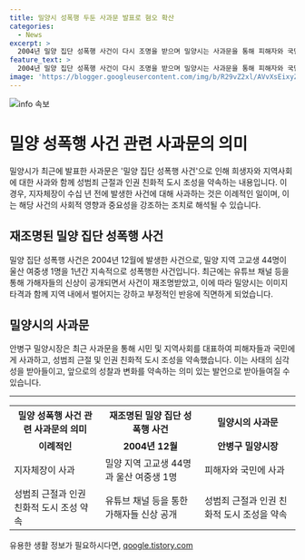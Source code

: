 ```yaml
---
title: 밀양시 성폭행 두둔 사과문 발표로 혐오 확산
categories:
  - News
excerpt: >
  2004년 밀양 집단 성폭행 사건이 다시 조명을 받으며 밀양시는 사과문을 통해 피해자와 국민에게 사과하고, 성범죄 근절과 인권 친화적 도시를 만들기로 약속했다. 이는 밀양시장의 이례적인 행동으로, 시의 이미지 타격과 혐오정서 확산 등으로 특단의 대책이 필요하다는 인식이다. 1년간 지속된 밀양 지역 고교생 44명에 대한 성폭행 사건은 이번에 가해자들의 신상이 공개되면서 재조명을 받게 되었다. 이로 인해 밀양시는 다양한 항의에 직면하고 있다.
feature_text: >
  2004년 밀양 집단 성폭행 사건이 다시 조명을 받으며 밀양시는 사과문을 통해 피해자와 국민에게 사과하고, 성범죄 근절과 인권 친화적 도시를 만들기로 약속했다. 이는 밀양시장의 이례적인 행동으로, 시의 이미지 타격과 혐오정서 확산 등으로 특단의 대책이 필요하다는 인식이다. 1년간 지속된 밀양 지역 고교생 44명에 대한 성폭행 사건은 이번에 가해자들의 신상이 공개되면서 재조명을 받게 되었다. 이로 인해 밀양시는 다양한 항의에 직면하고 있다.
image: 'https://blogger.googleusercontent.com/img/b/R29vZ2xl/AVvXsEixyZcFfHzMRdzZMjFBmAUKJYCLCGyLL1o632UiGVXcaFdKo_bkvkuCioo0uUKlGfBVcT3P84aROyZIXSBEx3Aw5nCQ3pTgDom1WDC4m8eifvWiAmWEEVb4x6G_l8C0QH225ldMjyaFvpxGEBGNO37VmDTDMHGhJPq73UglMfDca1-0aw/s1600/blogspot.png'
---
```


<p><img src="https://blogger.googleusercontent.com/img/b/R29vZ2xl/AVvXsEixyZcFfHzMRdzZMjFBmAUKJYCLCGyLL1o632UiGVXcaFdKo_bkvkuCioo0uUKlGfBVcT3P84aROyZIXSBEx3Aw5nCQ3pTgDom1WDC4m8eifvWiAmWEEVb4x6G_l8C0QH225ldMjyaFvpxGEBGNO37VmDTDMHGhJPq73UglMfDca1-0aw/s1600/blogspot.png" alt="info 속보" /></p>

<h1>밀양 성폭행 사건 관련 사과문의 의미</h1>

<p data-ke-size="size16">밀양시가 최근에 발표한 사과문은 '밀양 집단 성폭행 사건'으로 인해 희생자와 지역사회에 대한 사과와 함께 성범죄 근절과 인권 친화적 도시 조성을 약속하는 내용입니다. 이 경우, 지자체장이 수십 년 전에 발생한 사건에 대해 사과하는 것은 이례적인 일이며, 이는 해당 사건의 사회적 영향과 중요성을 강조하는 조치로 해석될 수 있습니다. </p>

<h2 data-ke-size="size26">재조명된 밀양 집단 성폭행 사건</h2>

<p data-ke-size="size16">밀양 집단 성폭행 사건은 2004년 12월에 발생한 사건으로, 밀양 지역 고교생 44명이 울산 여중생 1명을 1년간 지속적으로 성폭행한 사건입니다. 최근에는 유튜브 채널 등을 통해 가해자들의 신상이 공개되면서 사건이 재조명받았고, 이에 따라 밀양시는 이미지 타격과 함께 지역 내에서 벌어지는 강하고 부정적인 반응에 직면하게 되었습니다.</p>

<h2 data-ke-size="size26">밀양시의 사과문</h2>

<p data-ke-size="size16">안병구 밀양시장은 최근 사과문을 통해 시민 및 지역사회를 대표하여 피해자들과 국민에게 사과하고, 성범죄 근절 및 인권 친화적 도시 조성을 약속했습니다. 이는 사태의 심각성을 받아들이고, 앞으로의 성찰과 변화를 약속하는 의미 있는 발언으로 받아들여질 수 있습니다.</p>

<hr>

<table>
  <tr>
    <th>밀양 성폭행 사건 관련 사과문의 의미</th>
    <th>재조명된 밀양 집단 성폭행 사건</th>
    <th>밀양시의 사과문</th>
  </tr>
  <tr>
    <td style="text-align: center; height: 17px;"><b>이례적인</b></td>
    <td style="text-align: center; height: 17px;"><b>2004년 12월</b></td>
    <td style="text-align: center; height: 17px;"><b>안병구 밀양시장</b></td>
  </tr>
  <tr>
    <td>지자체장이 사과</td>
    <td>밀양 지역 고교생 44명과 울산 여중생 1명</td>
    <td>피해자와 국민에 사과</td>
  </tr>
  <tr>
    <td>성범죄 근절과 인권 친화적 도시 조성 약속</td>
    <td>유튜브 채널 등을 통한 가해자들 신상 공개</td>
    <td>성범죄 근절과 인권 친화적 도시 조성을 약속</td>
  </tr>
</table>
유용한 생활 정보가 필요하시다면, <a href="https://qoogle.tistory.com" rel="dofollow">qoogle.tistory.com</a>


